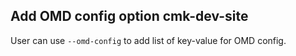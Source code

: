 ## Add OMD config option cmk-dev-site
<!--
type: feature
scope: all
affected: all
-->

User can use `--omd-config` to add list of key-value for OMD config.
